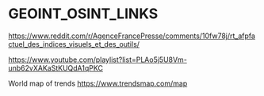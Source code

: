 # GEOINT_OSINT_LINKS

https://www.reddit.com/r/AgenceFrancePresse/comments/10fw78j/rt_afpfactuel_des_indices_visuels_et_des_outils/

https://www.youtube.com/playlist?list=PLAo5j5U8Vm-unb62vXAKaStKUQdA1qPKC

World map of trends
https://www.trendsmap.com/map
